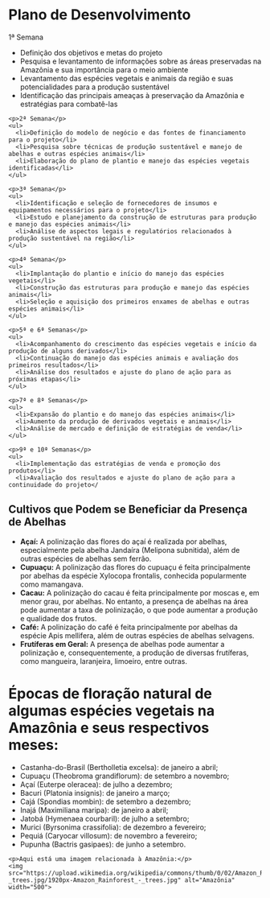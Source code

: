 <html>
  <body>
    <h1>Plano de Desenvolvimento</h1>
    <p>1ª Semana</p>
    <ul>
      <li>Definição dos objetivos e metas do projeto</li>
      <li>Pesquisa e levantamento de informações sobre as áreas preservadas na Amazônia e sua importância para o meio ambiente</li>
      <li>Levantamento das espécies vegetais e animais da região e suas potencialidades para a produção sustentável</li>
      <li>Identificação das principais ameaças à preservação da Amazônia e estratégias para combatê-las</li>
    </ul>

    <p>2ª Semana</p>
    <ul>
      <li>Definição do modelo de negócio e das fontes de financiamento para o projeto</li>
      <li>Pesquisa sobre técnicas de produção sustentável e manejo de abelhas e outras espécies animais</li>
      <li>Elaboração do plano de plantio e manejo das espécies vegetais identificadas</li>
    </ul>

    <p>3ª Semana</p>
    <ul>
      <li>Identificação e seleção de fornecedores de insumos e equipamentos necessários para o projeto</li>
      <li>Estudo e planejamento da construção de estruturas para produção e manejo das espécies animais</li>
      <li>Análise de aspectos legais e regulatórios relacionados à produção sustentável na região</li>
    </ul>

    <p>4ª Semana</p>
    <ul>
      <li>Implantação do plantio e início do manejo das espécies vegetais</li>
      <li>Construção das estruturas para produção e manejo das espécies animais</li>
      <li>Seleção e aquisição dos primeiros enxames de abelhas e outras espécies animais</li>
    </ul>

    <p>5ª e 6ª Semanas</p>
    <ul>
      <li>Acompanhamento do crescimento das espécies vegetais e início da produção de alguns derivados</li>
      <li>Continuação do manejo das espécies animais e avaliação dos primeiros resultados</li>
      <li>Análise dos resultados e ajuste do plano de ação para as próximas etapas</li>
    </ul>

    <p>7ª e 8ª Semanas</p>
    <ul>
      <li>Expansão do plantio e do manejo das espécies animais</li>
      <li>Aumento da produção de derivados vegetais e animais</li>
      <li>Análise de mercado e definição de estratégias de venda</li>
    </ul>

    <p>9ª e 10ª Semanas</p>
    <ul>
      <li>Implementação das estratégias de venda e promoção dos produtos</li>
      <li>Avaliação dos resultados e ajuste do plano de ação para a continuidade do projeto</

<html>
  <head>
    <title>Cultivos Beneficiados pela Presença de Abelhas</title>
  </head>
  <body>
    <h2>Cultivos que Podem se Beneficiar da Presença de Abelhas</h2>
    <ul>
      <li>
        <strong>Açaí:</strong> A polinização das flores do açaí é realizada por abelhas, especialmente pela abelha Jandaíra (Melipona subnitida), além de outras espécies de abelhas sem ferrão.
      </li>
      <li>
        <strong>Cupuaçu:</strong> A polinização das flores do cupuaçu é feita principalmente por abelhas da espécie Xylocopa frontalis, conhecida popularmente como mamangava.
      </li>
      <li>
        <strong>Cacau:</strong> A polinização do cacau é feita principalmente por moscas e, em menor grau, por abelhas. No entanto, a presença de abelhas na área pode aumentar a taxa de polinização, o que pode aumentar a produção e qualidade dos frutos.
      </li>
      <li>
        <strong>Café:</strong> A polinização do café é feita principalmente por abelhas da espécie Apis mellifera, além de outras espécies de abelhas selvagens.
      </li>
      <li>
        <strong>Frutíferas em Geral:</strong> A presença de abelhas pode aumentar a polinização e, consequentemente, a produção de diversas frutíferas, como mangueira, laranjeira, limoeiro, entre outras.
      </li>
    </ul>
  </body>
</html>

        
        
<html>
<head>
	<title>Épocas de floração na Amazônia</title>
</head>
<body>
	<h1>Épocas de floração natural de algumas espécies vegetais na Amazônia e seus respectivos meses:</h1>
	<ul>
		<li>Castanha-do-Brasil (Bertholletia excelsa): de janeiro a abril;</li>
		<li>Cupuaçu (Theobroma grandiflorum): de setembro a novembro;</li>
		<li>Açaí (Euterpe oleracea): de julho a dezembro;</li>
		<li>Bacuri (Platonia insignis): de janeiro a março;</li>
		<li>Cajá (Spondias mombin): de setembro a dezembro;</li>
		<li>Inajá (Maximiliana maripa): de janeiro a abril;</li>
		<li>Jatobá (Hymenaea courbaril): de julho a setembro;</li>
		<li>Murici (Byrsonima crassifolia): de dezembro a fevereiro;</li>
		<li>Pequiá (Caryocar villosum): de novembro a fevereiro;</li>
		<li>Pupunha (Bactris gasipaes): de junho a setembro.</li>
	</ul>

	<p>Aqui está uma imagem relacionada à Amazônia:</p>
	<img src="https://upload.wikimedia.org/wikipedia/commons/thumb/0/02/Amazon_Rainforest_-_trees.jpg/1920px-Amazon_Rainforest_-_trees.jpg" alt="Amazônia" width="500">
</body>
</html>
